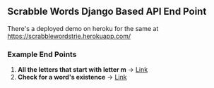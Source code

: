 ## Scrabble Words Django Based API End Point

There's a deployed demo on heroku for the same at https://scrabblewordstrie.herokuapp.com/


### Example End Points



1. **All the letters that start with letter m** -> [Link](https://scrabblewordstrie.herokuapp.com/startLetter/m)
2. **Check for a word's existence** -> [Link](https://scrabblewordstrie.herokuapp.com/checkWord/testing)
